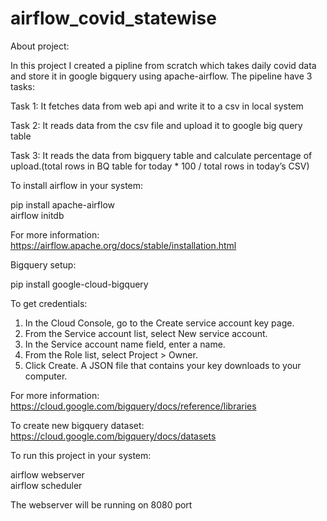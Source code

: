 # airflow_covid_statewise

About project:

In this project I created a pipline from scratch which takes daily covid data and store it in google bigquery using apache-airflow. The pipeline have 3 tasks:

Task 1: It fetches data from web api and write it to a csv in local system

Task 2: It reads data from the csv file and upload it to google big query table

Task 3: It reads the data from bigquery table and calculate percentage of upload.(total rows in BQ table for today * 100 / total rows in today’s CSV)


To install airflow in your system:

pip install apache-airflow\
airflow initdb

For more information: https://airflow.apache.org/docs/stable/installation.html

Bigquery setup:

pip install google-cloud-bigquery

To get credentials:

1. In the Cloud Console, go to the Create service account key page.
2. From the Service account list, select New service account. 
3. In the Service account name field, enter a name.
4. From the Role list, select Project > Owner.
5. Click Create. A JSON file that contains your key downloads to your computer.

For more information: https://cloud.google.com/bigquery/docs/reference/libraries

To create new bigquery dataset: https://cloud.google.com/bigquery/docs/datasets


To run this project in your system:

airflow webserver\
airflow scheduler

The webserver will be running on 8080 port
